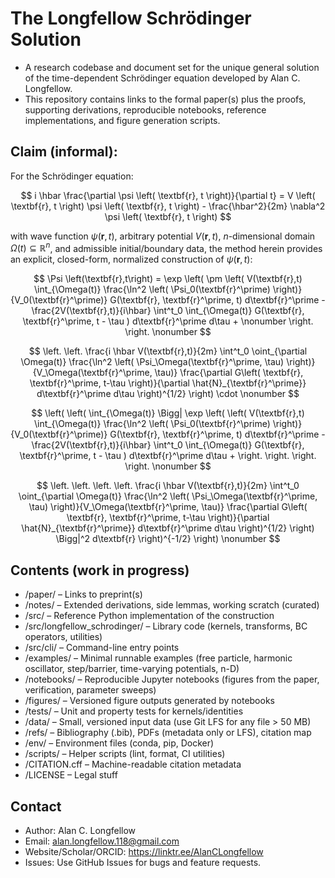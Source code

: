 # The Longfellow Schrödinger Solution

- A research codebase and document set for the unique general solution of the time-dependent Schrödinger equation developed by Alan C. Longfellow.
- This repository contains links to the formal paper(s) plus the proofs, supporting derivations, reproducible notebooks, reference implementations, and figure generation scripts.

## Claim (informal):

For the Schrödinger equation:

$$
i \hbar \frac{\partial \psi \left( \textbf{r}, t \right)}{\partial t} = V \left( \textbf{r}, t \right) \psi \left( \textbf{r}, t \right) - \frac{\hbar^2}{2m} \nabla^2 \psi \left( \textbf{r}, t \right)
$$

with wave function $\psi \left( \textbf{r}, t \right)$, arbitrary potential $V \left( \textbf{r}, t \right)$, $n$-dimensional domain $\Omega(t) \subseteq \mathbb{R}^n$, and admissible initial/boundary data, the method herein provides an explicit, closed-form, normalized construction of $\psi \left( \textbf{r}, t \right)$:

$$
	\Psi \left(\textbf{r},t\right) = \exp \left( \pm \left( V(\textbf{r},t) \int_{\Omega(t)} \frac{\ln^2 \left( \Psi_0(\textbf{r}^\prime) \right)}{V_0(\textbf{r}^\prime)} G(\textbf{r}, \textbf{r}^\prime, t) d\textbf{r}^\prime - \frac{2V(\textbf{r},t)}{i\hbar} \int^t_0 \int_{\Omega(t)} G(\textbf{r}, \textbf{r}^\prime, t - \tau ) d\textbf{r}^\prime d\tau + \nonumber \right. \right. \nonumber
$$

$$
	\left. \left. \frac{i \hbar V(\textbf{r},t)}{2m} \int^t_0 \oint_{\partial \Omega(t)} \frac{\ln^2 \left( \Psi_\Omega(\textbf{r}^\prime, \tau) \right)}{V_\Omega(\textbf{r}^\prime, \tau)} \frac{\partial G\left( \textbf{r}, \textbf{r}^\prime, t-\tau  \right)}{\partial \hat{N}_{\textbf{r}^\prime}} d\textbf{r}^\prime d\tau \right)^{1/2} \right) \cdot \nonumber
$$

$$
	\left( \left( \int_{\Omega(t)} \Bigg| \exp \left( \left( V(\textbf{r},t) \int_{\Omega(t)} \frac{\ln^2 \left( \Psi_0(\textbf{r}^\prime) \right)}{V_0(\textbf{r}^\prime)} G(\textbf{r}, \textbf{r}^\prime, t) d\textbf{r}^\prime -\frac{2V(\textbf{r},t)}{i\hbar} \int^t_0 \int_{\Omega(t)} G(\textbf{r}, \textbf{r}^\prime, t - \tau ) d\textbf{r}^\prime d\tau + \right. \right. \right. \right. \nonumber
$$

$$
	\left. \left. \left. \left. \frac{i \hbar V(\textbf{r},t)}{2m} \int^t_0 \oint_{\partial \Omega(t)} \frac{\ln^2 \left( \Psi_\Omega(\textbf{r}^\prime, \tau) \right)}{V_\Omega(\textbf{r}^\prime, \tau)} \frac{\partial G\left( \textbf{r}, \textbf{r}^\prime, t-\tau  \right)}{\partial \hat{N}_{\textbf{r}^\prime}} d\textbf{r}^\prime d\tau \right)^{1/2} \right) \Bigg|^2 d\textbf{r} \right)^{-1/2} \right) \nonumber
$$

## Contents (work in progress)

- /paper/ – Links to preprint(s)
- /notes/ – Extended derivations, side lemmas, working scratch (curated)
- /src/ – Reference Python implementation of the construction
- /src/longfellow_schrodinger/ – Library code (kernels, transforms, BC operators, utilities)
- /src/cli/ – Command-line entry points
- /examples/ – Minimal runnable examples (free particle, harmonic oscillator, step/barrier, time-varying potentials, n-D)
- /notebooks/ – Reproducible Jupyter notebooks (figures from the paper, verification, parameter sweeps)
- /figures/ – Versioned figure outputs generated by notebooks
- /tests/ – Unit and property tests for kernels/identities
- /data/ – Small, versioned input data (use Git LFS for any file > 50 MB)
- /refs/ – Bibliography (.bib), PDFs (metadata only or LFS), citation map
- /env/ – Environment files (conda, pip, Docker)
- /scripts/ – Helper scripts (lint, format, CI utilities)
- /CITATION.cff – Machine-readable citation metadata
- /LICENSE – Legal stuff

## Contact

- Author: Alan C. Longfellow
- Email: alan.longfellow.118@gmail.com
- Website/Scholar/ORCID: https://linktr.ee/AlanCLongfellow
- Issues: Use GitHub Issues for bugs and feature requests.
